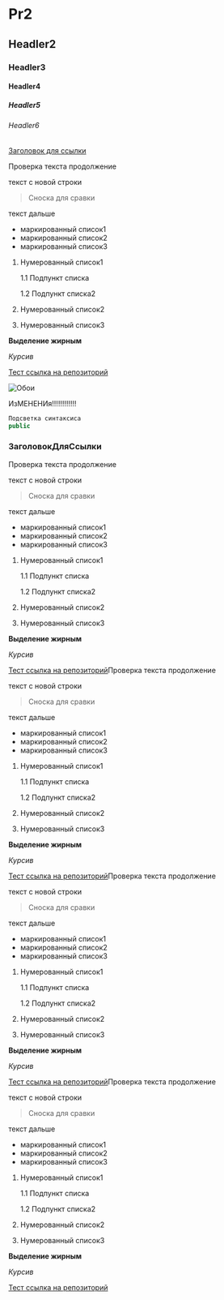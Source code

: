# Pr2
## Headler2
### Headler3
#### Headler4
##### Headler5
###### Headler6

[Заголовок для ссылки](#ЗаголовокДляСсылки)

Проверка текста 
продолжение

текст с новой строки

> Сноска для сравки

текст дальше

* маркированный список1
* маркированный список2
* маркированный список3

1. Нумерованный список1
    
    1.1 Подпункт списка

    1.2 Подпункт списка2
2. Нумерованный список2
3. Нумерованный список3
 
 **Выделение жирным**

 _Курсив_

 [Тест ссылка на репозиторий](https://github.com/VegetableX/Pr2)

![Обои](https://images.wallpaperscraft.ru/image/fon_pyatna_svet_81400_3840x2400.jpg)



ИзМЕНЕНИя!!!!!!!!!!!!
```Java
Подсветка синтаксиса
public
```



















### ЗаголовокДляСсылки

 Проверка текста 
продолжение

текст с новой строки

> Сноска для сравки

текст дальше

* маркированный список1
* маркированный список2
* маркированный список3

1. Нумерованный список1
    
    1.1 Подпункт списка

    1.2 Подпункт списка2
2. Нумерованный список2
3. Нумерованный список3
 
 **Выделение жирным**

 _Курсив_

 [Тест ссылка на репозиторий](https://github.com/VegetableX/Pr2)Проверка текста 
продолжение

текст с новой строки

> Сноска для сравки

текст дальше

* маркированный список1
* маркированный список2
* маркированный список3

1. Нумерованный список1
    
    1.1 Подпункт списка

    1.2 Подпункт списка2
2. Нумерованный список2
3. Нумерованный список3
 
 **Выделение жирным**

 _Курсив_

 [Тест ссылка на репозиторий](https://github.com/VegetableX/Pr2)Проверка текста 
продолжение

текст с новой строки

> Сноска для сравки

текст дальше

* маркированный список1
* маркированный список2
* маркированный список3

1. Нумерованный список1
    
    1.1 Подпункт списка

    1.2 Подпункт списка2
2. Нумерованный список2
3. Нумерованный список3
 
 **Выделение жирным**

 _Курсив_

 [Тест ссылка на репозиторий](https://github.com/VegetableX/Pr2)Проверка текста 
продолжение

текст с новой строки

> Сноска для сравки

текст дальше

* маркированный список1
* маркированный список2
* маркированный список3

1. Нумерованный список1
    
    1.1 Подпункт списка

    1.2 Подпункт списка2
2. Нумерованный список2
3. Нумерованный список3
 
 **Выделение жирным**

 _Курсив_

 [Тест ссылка на репозиторий](https://github.com/VegetableX/Pr2)
